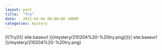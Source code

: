 ```yaml
---
layout: post
title:  "Try"
date:   2021-02-04 00:00:00 +0000
categories: mystery
---
```


[![Try]({{ site.baseurl }}/mystery/210204%20-%20try.png)]({{ site.baseurl }}/mystery/210204%20-%20try.png)

